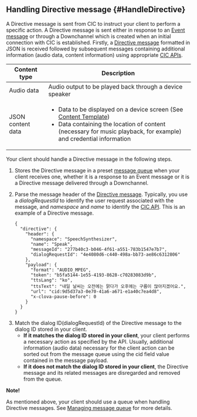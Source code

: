 ## Handling Directive message {#HandleDirective}
A Directive message is sent from CIC to instruct your client to perform a specific action. A Directive message is sent either in response to an [Event message](#SendEvent) or through a Downchannel which is created when an initial connection with CIC is established. Firstly, a [Directive message](/CIC/CIC_Message_Format.md#Directive) formatted in JSON is received followed by subsequent messages containing additional information (audio data, content information) using appropriate [CIC APIs](/CIC/References/CIC_API.md).

| Content type  | Description  |
|---------------------|-------------------------------------------------|
| Audio data  | Audio output to be played back through a device speaker  |
| JSON content data | <ul><li>Data to be displayed on a device screen (See <a href="/CIC/References/Content_Templates.md">Content Template</a>)</li><li>Data containing the location of content (necessary for music playback, for example) and credential information</li></ul> |

Your client should handle a Directive message in the following steps.

<ol>
<li><p>Stores the Directive message in a preset <a href="#ManageMessageQ">message queue</a> when your client receives one, whether it is a response to an Event message or it is a Directive message delivered through a Downchannel.</p>
</li>
<li><p>Parse the message header of the <a href="/CIC/References/CIC_Message_Format.html#Directive">Directive message</a>. Typically, you use a <em>dialogRequestId</em> to identify the user request associated with the message, and <em>namespace</em> and <em>name</em> to identify the <a href="/CIC/References/CIC_API.html">CIC API</a>. This is an example of a Directive message.</p>
<pre><code>{
  "directive": {
    "header": {
      "namespace": "SpeechSynthesizer",
      "name": "Speak",
      "messageId": "277b40c3-b046-4f61-a551-783b1547e7b7",
      "dialogRequestId": "4e4080d6-c440-498a-bb73-ae86c6312806"
    },
    "payload": {
      "format": "AUDIO_MPEG",
      "token": "b5fa5144-1e55-4193-8628-c70283083d9b",
      "ttsLang": "ko",
      "ttsText": "내일 날씨는 오전에는 맑다가 오후에는 구름이 많아지겠어요.",
      "url": "cid:9d5d37a3-0e70-41a6-a671-e1a40c7ea4d8",
      "x-clova-pause-before": 0
    }
  }
}
</code></pre>
</li>
<li>Match the dialog ID(dialogRequestId) of the Directive message to the dialog ID stored in your client.
<ul>
<li><strong>If it matches the dialog ID stored in your client</strong>, your client performs a necessary action as specified by the API. Usually, additional information (audio data) necessary for the client action can be sorted out from the message queue using the cid field value contained in the message payload.</li>
<li><strong>If it does not match the dialog ID stored in your client</strong>, the Directive message and its related messages are disregarded and removed from the queue.</li>
</ul>
</li>
</ol>

<div class="note">
<p><strong>Note!</strong></p>
<p>As mentioned above, your client should use a queue when handling Directive messages. See <a href="#ManageMessageQ">Managing message queue</a> for more details.</p>
</div>
